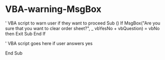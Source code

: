 # VBA-warning-MsgBox
' VBA script to warn user if they want to proceed
Sub ()
  If MsgBox("Are you sure that you want to clear order sheet?", _
          vbYesNo + vbQuestion) = vbNo then
      Exit Sub
  End If
  
  ' VBA script goes here if user answers yes
  
  End Sub
